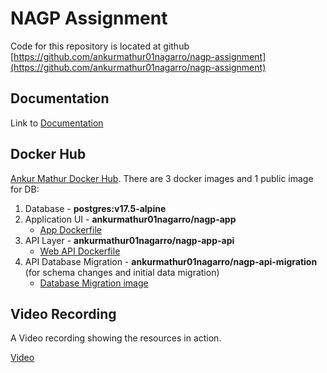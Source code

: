 # NAGP Assignment
Code for this repository is located at github [https://github.com/ankurmathur01nagarro/nagp-assignment](https://github.com/ankurmathur01nagarro/nagp-assignment)

## Documentation
Link to [Documentation](DOCUMENTATION.md)

## Docker Hub
[Ankur Mathur Docker Hub](https://hub.docker.com/repositories/ankurmathur01nagarro). There are 3 docker images and 1 public image for DB:

1. Database - **postgres:v17.5-alpine**
2. Application UI - **ankurmathur01nagarro/nagp-app**
    - [App Dockerfile](./app/Dockerfile)
3. API Layer - **ankurmathur01nagarro/nagp-app-api**
    - [Web API Dockerfile](./api/Dockerfile.api)
4. API Database Migration - **ankurmathur01nagarro/nagp-api-migration** (for schema changes and initial data migration)
    - [Database Migration image](./api/Dockerfile.migration)

## Video Recording

A Video recording showing the resources in action.

[Video](./Assignment-Video-AnkurMathur.webm)